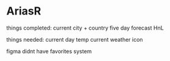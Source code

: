 # AriasR


things completed: 
current city + country 
five day forecast HnL

things needed:
current day temp 
current weather icon 




figma didnt have favorites system 












